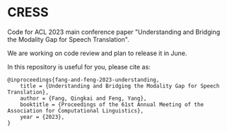 # CRESS
Code for ACL 2023 main conference paper "Understanding and Bridging the Modality Gap for Speech Translation".

We are working on code review and plan to release it in June.


In this repository is useful for you, please cite as:

```
@inproceedings{fang-and-feng-2023-understanding,
	title = {Understanding and Bridging the Modality Gap for Speech Translation},
	author = {Fang, Qingkai and Feng, Yang},
	booktitle = {Proceedings of the 61st Annual Meeting of the Association for Computational Linguistics},
	year = {2023},
}
```

